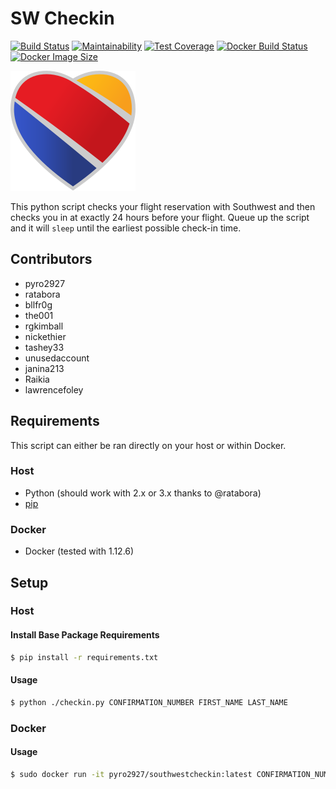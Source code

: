 # SW Checkin

[![Build Status](https://travis-ci.org/pyro2927/SouthwestCheckin.svg?branch=master)](https://travis-ci.org/pyro2927/SouthwestCheckin)
[![Maintainability](https://api.codeclimate.com/v1/badges/aa1c955dfcba58a7352f/maintainability)](https://codeclimate.com/github/pyro2927/SouthwestCheckin/maintainability)
[![Test Coverage](https://api.codeclimate.com/v1/badges/aa1c955dfcba58a7352f/test_coverage)](https://codeclimate.com/github/pyro2927/SouthwestCheckin/test_coverage)
[![Docker Build Status](https://img.shields.io/docker/automated/pyro2927/southwestcheckin.svg?style=flat)](https://hub.docker.com/r/pyro2927/southwestcheckin)
[![Docker Image Size](https://img.shields.io/docker/image-size/pyro2927/southwestcheckin)](https://hub.docker.com/r/pyro2927/southwestcheckin)

![](img/southwest-heart.svg)

This python script checks your flight reservation with Southwest and then checks you in at exactly 24 hours before your flight.  Queue up the script and it will `sleep` until the earliest possible check-in time.

## Contributors
- pyro2927
- ratabora
- bllfr0g
- the001
- rgkimball
- nickethier
- tashey33
- unusedaccount
- janina213
- Raikia
- lawrencefoley

## Requirements

This script can either be ran directly on your host or within Docker.

### Host

* Python (should work with 2.x or 3.x thanks to @ratabora)
* [pip](https://pypi.python.org/pypi/pip)

### Docker

* Docker (tested with 1.12.6)

## Setup

### Host

#### Install Base Package Requirements

```bash
$ pip install -r requirements.txt
```

#### Usage

```bash
$ python ./checkin.py CONFIRMATION_NUMBER FIRST_NAME LAST_NAME
```

### Docker

#### Usage

```bash
$ sudo docker run -it pyro2927/southwestcheckin:latest CONFIRMATION_NUMBER FIRST_NAME LAST_NAME
```
